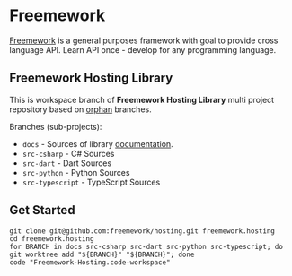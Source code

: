 # Freemework

[Freemework](https://docs.freemework.org) is a general purposes framework with goal to provide cross language API. Learn API once - develop for any programming language.

## Freemework Hosting Library

This is workspace branch of **Freemework Hosting Library** multi project repository based on [orphan](https://git-scm.com/docs/git-checkout#Documentation/git-checkout.txt---orphanltnew-branchgt) branches.

Branches (sub-projects):

* `docs` - Sources of library [documentation](https://docs.freemework.org/hosting).
* `src-csharp` - C# Sources
* `src-dart` - Dart Sources
* `src-python` - Python Sources
* `src-typescript` - TypeScript Sources

## Get Started

```shell
git clone git@github.com:freemework/hosting.git freemework.hosting
cd freemework.hosting
for BRANCH in docs src-csharp src-dart src-python src-typescript; do git worktree add "${BRANCH}" "${BRANCH}"; done
code "Freemework-Hosting.code-workspace"
```

